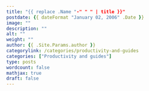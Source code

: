 ```yaml
---
title: "{{ replace .Name "-" " " | title }}"
postdate: {{ dateFormat "January 02, 2006" .Date }}
image: ""
description: ""
alt: ""
weight: ""
author: {{ .Site.Params.author }}
categorylink: /categories/productivity-and-guides
categories: ["Productivity and guides"]
type: posts
wordcount: false
mathjax: true
draft: false
---
```

